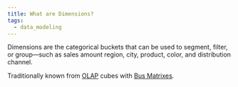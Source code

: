 ```yaml
---
title: What are Dimensions?
tags:
  - data_modeling
---
```


Dimensions are the categorical buckets that can be used to segment, filter, or group—such as sales amount region, city, product, color, and distribution channel. 

Traditionally known from [OLAP](standardised/OLAP%20(online%20analytical%20processing).md) cubes with [Bus Matrixes](term/bus%20matrix.md).
